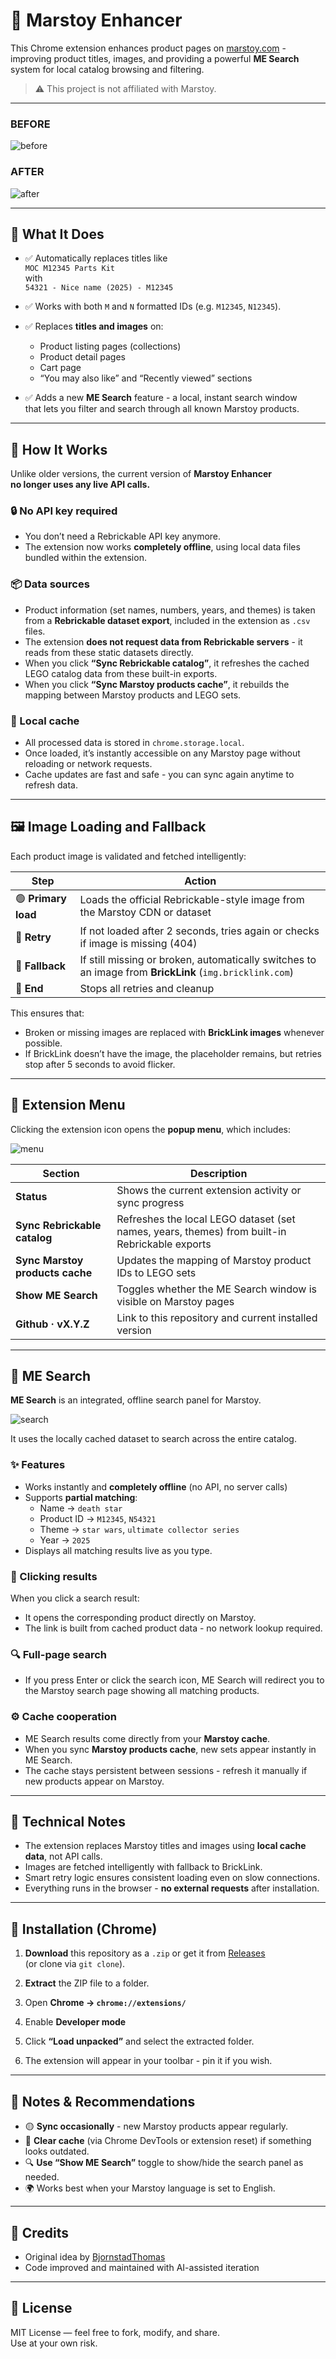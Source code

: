 # 🧩 Marstoy Enhancer

This Chrome extension enhances product pages on [marstoy.com](https://marstoy.com) - improving product titles, images, and providing a powerful **ME Search** system for local catalog browsing and filtering.

> ⚠️ This project is not affiliated with Marstoy.  

---

### BEFORE  
![before](example/before.png)

### AFTER  
![after](example/after.png)

---

## 🚀 What It Does

- ✅ Automatically replaces titles like  
  `MOC M12345 Parts Kit`  
  with  
  `54321 - Nice name (2025) - M12345`

- ✅ Works with both `M` and `N` formatted IDs (e.g. `M12345`, `N12345`).

- ✅ Replaces **titles and images** on:
  - Product listing pages (collections)
  - Product detail pages
  - Cart page
  - “You may also like” and “Recently viewed” sections

- ✅ Adds a new **ME Search** feature - a local, instant search window  
  that lets you filter and search through all known Marstoy products.

---

## 🧠 How It Works

Unlike older versions, the current version of **Marstoy Enhancer**  
**no longer uses any live API calls.**

### 🔒 No API key required
- You don’t need a Rebrickable API key anymore.  
- The extension now works **completely offline**, using local data files bundled within the extension.

### 📦 Data sources
- Product information (set names, numbers, years, and themes) is taken from a **Rebrickable dataset export**, included in the extension as `.csv` files.  
- The extension **does not request data from Rebrickable servers** - it reads from these static datasets directly.
- When you click **“Sync Rebrickable catalog”**, it refreshes the cached LEGO catalog data from these built-in exports.
- When you click **“Sync Marstoy products cache”**, it rebuilds the mapping between Marstoy products and LEGO sets.

### 💾 Local cache
- All processed data is stored in `chrome.storage.local`.
- Once loaded, it’s instantly accessible on any Marstoy page without reloading or network requests.
- Cache updates are fast and safe - you can sync again anytime to refresh data.

---

## 🖼️ Image Loading and Fallback

Each product image is validated and fetched intelligently:

| Step | Action |
|------|---------|
| 🟢 **Primary load** | Loads the official Rebrickable-style image from the Marstoy CDN or dataset
| 🔄 **Retry** | If not loaded after 2 seconds, tries again or checks if image is missing (404)
| 🧩 **Fallback** | If still missing or broken, automatically switches to an image from **BrickLink** (`img.bricklink.com`)
| 🛑 **End** | Stops all retries and cleanup

This ensures that:
- Broken or missing images are replaced with **BrickLink images** whenever possible.  
- If BrickLink doesn’t have the image, the placeholder remains, but retries stop after 5 seconds to avoid flicker.

---

## 🧰 Extension Menu

Clicking the extension icon opens the **popup menu**, which includes:

![menu](example/menu.png)

| Section | Description |
|----------|--------------|
| **Status** | Shows the current extension activity or sync progress |
| **Sync Rebrickable catalog** | Refreshes the local LEGO dataset (set names, years, themes) from built-in Rebrickable exports |
| **Sync Marstoy products cache** | Updates the mapping of Marstoy product IDs to LEGO sets |
| **Show ME Search** | Toggles whether the ME Search window is visible on Marstoy pages |
| **Github · vX.Y.Z** | Link to this repository and current installed version |

---

## 🔎 ME Search

**ME Search** is an integrated, offline search panel for Marstoy.  

![search](example/search.png)

It uses the locally cached dataset to search across the entire catalog.

### ✨ Features
- Works instantly and **completely offline** (no API, no server calls)
- Supports **partial matching**:
  - Name → `death star`
  - Product ID → `M12345`, `N54321`
  - Theme → `star wars`, `ultimate collector series`
  - Year → `2025`
- Displays all matching results live as you type.

### 🔗 Clicking results
When you click a search result:
- It opens the corresponding product directly on Marstoy.
- The link is built from cached product data - no network lookup required.

### 🔍 Full-page search
- If you press Enter or click the search icon, ME Search will redirect you to the Marstoy search page showing all matching products.

### ⚙️ Cache cooperation
- ME Search results come directly from your **Marstoy cache**.
- When you sync **Marstoy products cache**, new sets appear instantly in ME Search.
- The cache stays persistent between sessions - refresh it manually if new products appear on Marstoy.

---

## 🧩 Technical Notes

- The extension replaces Marstoy titles and images using **local cache data**, not API calls.
- Images are fetched intelligently with fallback to BrickLink.
- Smart retry logic ensures consistent loading even on slow connections.
- Everything runs in the browser - **no external requests** after installation.

---

## 🧰 Installation (Chrome)

1. **Download** this repository as a `.zip` or get it from [Releases](https://github.com/KostraTech/MarstoyEnhancer/releases)  
   (or clone via `git clone`).

2. **Extract** the ZIP file to a folder.

3. Open **Chrome → `chrome://extensions/`**

4. Enable **Developer mode**

5. Click **“Load unpacked”** and select the extracted folder.

6. The extension will appear in your toolbar - pin it if you wish.

---

## 🧠 Notes & Recommendations

- 🟡 **Sync occasionally** - new Marstoy products appear regularly.
- 🧼 **Clear cache** (via Chrome DevTools or extension reset) if something looks outdated.
- 🔍 **Use “Show ME Search”** toggle to show/hide the search panel as needed.
- 🌍 Works best when your Marstoy language is set to English.

---

## 🧠 Credits

- Original idea by [BjornstadThomas](https://github.com/BjornstadThomas/MarstoyIdConverter-Extension)  
- Code improved and maintained with AI-assisted iteration

---

## 📜 License

MIT License — feel free to fork, modify, and share.  
Use at your own risk.
